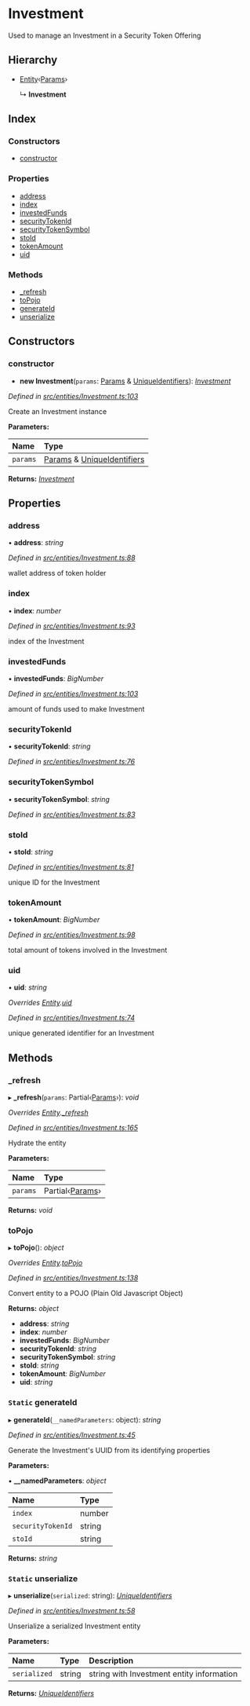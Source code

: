 # Investment

Used to manage an Investment in a Security Token Offering

## Hierarchy

* [Entity](_entities_entity_.entity.md)‹[Params](../interfaces/_entities_investment_.params.md)›

  ↳ **Investment**

## Index

### Constructors

* [constructor](_entities_investment_.investment.md#constructor)

### Properties

* [address](_entities_investment_.investment.md#address)
* [index](_entities_investment_.investment.md#index)
* [investedFunds](_entities_investment_.investment.md#investedfunds)
* [securityTokenId](_entities_investment_.investment.md#securitytokenid)
* [securityTokenSymbol](_entities_investment_.investment.md#securitytokensymbol)
* [stoId](_entities_investment_.investment.md#stoid)
* [tokenAmount](_entities_investment_.investment.md#tokenamount)
* [uid](_entities_investment_.investment.md#uid)

### Methods

* [\_refresh](_entities_investment_.investment.md#_refresh)
* [toPojo](_entities_investment_.investment.md#topojo)
* [generateId](_entities_investment_.investment.md#static-generateid)
* [unserialize](_entities_investment_.investment.md#static-unserialize)

## Constructors

### constructor

+ **new Investment**\(`params`: [Params](../interfaces/_entities_investment_.params.md) & [UniqueIdentifiers](../interfaces/_entities_investment_.uniqueidentifiers.md)\): [_Investment_](_entities_investment_.investment.md)

_Defined in_ [_src/entities/Investment.ts:103_](https://github.com/PolymathNetwork/polymath-sdk/blob/e8bbc1e/src/entities/Investment.ts#L103)

Create an Investment instance

**Parameters:**

| Name | Type |
| :--- | :--- |
| `params` | [Params](../interfaces/_entities_investment_.params.md) & [UniqueIdentifiers](../interfaces/_entities_investment_.uniqueidentifiers.md) |

**Returns:** [_Investment_](_entities_investment_.investment.md)

## Properties

### address

• **address**: _string_

_Defined in_ [_src/entities/Investment.ts:88_](https://github.com/PolymathNetwork/polymath-sdk/blob/e8bbc1e/src/entities/Investment.ts#L88)

wallet address of token holder

### index

• **index**: _number_

_Defined in_ [_src/entities/Investment.ts:93_](https://github.com/PolymathNetwork/polymath-sdk/blob/e8bbc1e/src/entities/Investment.ts#L93)

index of the Investment

### investedFunds

• **investedFunds**: _BigNumber_

_Defined in_ [_src/entities/Investment.ts:103_](https://github.com/PolymathNetwork/polymath-sdk/blob/e8bbc1e/src/entities/Investment.ts#L103)

amount of funds used to make Investment

### securityTokenId

• **securityTokenId**: _string_

_Defined in_ [_src/entities/Investment.ts:76_](https://github.com/PolymathNetwork/polymath-sdk/blob/e8bbc1e/src/entities/Investment.ts#L76)

### securityTokenSymbol

• **securityTokenSymbol**: _string_

_Defined in_ [_src/entities/Investment.ts:83_](https://github.com/PolymathNetwork/polymath-sdk/blob/e8bbc1e/src/entities/Investment.ts#L83)

### stoId

• **stoId**: _string_

_Defined in_ [_src/entities/Investment.ts:81_](https://github.com/PolymathNetwork/polymath-sdk/blob/e8bbc1e/src/entities/Investment.ts#L81)

unique ID for the Investment

### tokenAmount

• **tokenAmount**: _BigNumber_

_Defined in_ [_src/entities/Investment.ts:98_](https://github.com/PolymathNetwork/polymath-sdk/blob/e8bbc1e/src/entities/Investment.ts#L98)

total amount of tokens involved in the Investment

### uid

• **uid**: _string_

_Overrides_ [_Entity_](_entities_entity_.entity.md)_._[_uid_](_entities_entity_.entity.md#abstract-uid)

_Defined in_ [_src/entities/Investment.ts:74_](https://github.com/PolymathNetwork/polymath-sdk/blob/e8bbc1e/src/entities/Investment.ts#L74)

unique generated identifier for an Investment

## Methods

### \_refresh

▸ **\_refresh**\(`params`: Partial‹[Params](../interfaces/_entities_investment_.params.md)›\): _void_

_Overrides_ [_Entity_](_entities_entity_.entity.md)_._[_\_refresh_](_entities_entity_.entity.md#abstract-_refresh)

_Defined in_ [_src/entities/Investment.ts:165_](https://github.com/PolymathNetwork/polymath-sdk/blob/e8bbc1e/src/entities/Investment.ts#L165)

Hydrate the entity

**Parameters:**

| Name | Type |
| :--- | :--- |
| `params` | Partial‹[Params](../interfaces/_entities_investment_.params.md)› |

**Returns:** _void_

### toPojo

▸ **toPojo**\(\): _object_

_Overrides_ [_Entity_](_entities_entity_.entity.md)_._[_toPojo_](_entities_entity_.entity.md#abstract-topojo)

_Defined in_ [_src/entities/Investment.ts:138_](https://github.com/PolymathNetwork/polymath-sdk/blob/e8bbc1e/src/entities/Investment.ts#L138)

Convert entity to a POJO \(Plain Old Javascript Object\)

**Returns:** _object_

* **address**: _string_
* **index**: _number_
* **investedFunds**: _BigNumber_
* **securityTokenId**: _string_
* **securityTokenSymbol**: _string_
* **stoId**: _string_
* **tokenAmount**: _BigNumber_
* **uid**: _string_

### `Static` generateId

▸ **generateId**\(`__namedParameters`: object\): _string_

_Defined in_ [_src/entities/Investment.ts:45_](https://github.com/PolymathNetwork/polymath-sdk/blob/e8bbc1e/src/entities/Investment.ts#L45)

Generate the Investment's UUID from its identifying properties

**Parameters:**

▪ **\_\_namedParameters**: _object_

| Name | Type |
| :--- | :--- |
| `index` | number |
| `securityTokenId` | string |
| `stoId` | string |

**Returns:** _string_

### `Static` unserialize

▸ **unserialize**\(`serialized`: string\): [_UniqueIdentifiers_](../interfaces/_entities_investment_.uniqueidentifiers.md)

_Defined in_ [_src/entities/Investment.ts:58_](https://github.com/PolymathNetwork/polymath-sdk/blob/e8bbc1e/src/entities/Investment.ts#L58)

Unserialize a serialized Investment entity

**Parameters:**

| Name | Type | Description |
| :--- | :--- | :--- |
| `serialized` | string | string with Investment entity information |

**Returns:** [_UniqueIdentifiers_](../interfaces/_entities_investment_.uniqueidentifiers.md)

